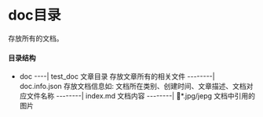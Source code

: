 # doc目录

存放所有的文档。

#### 目录结构

- doc
----| test_doc 文章目录 存放文章所有的相关文件
--------| doc.info.json 存放文档信息如: 文档所在类别、创建时间、文章描述、文档对应文件名称
--------| index.md 文档内容
--------| *.jpg/jepg 文档中引用的图片
